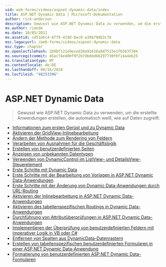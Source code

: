 ```yaml
---
uid: web-forms/videos/aspnet-dynamic-data/index
title: ASP.NET Dynamic Data | Microsoft-Dokumentation
author: rick-anderson
description: Gewusst wie ASP.NET Dynamic Data zu verwenden, um die erstellte Anwendungen erstellen, die automatisch weiß, wie auf Daten zugreift.
ms.author: riande
ms.date: 10/05/2011
ms.assetid: cd51e6c4-6ff9-419d-8ac8-a39b79d63c78
msc.legacyurl: /web-forms/videos/aspnet-dynamic-data
msc.type: chapter
ms.openlocfilehash: 2b9bf121e9eced28a91616a8d7515e1fb563f304
ms.sourcegitcommit: 45ac74e400f9f2b7dbded66297730f6f14a4eb25
ms.translationtype: MT
ms.contentlocale: de-DE
ms.lasthandoff: 08/16/2018
ms.locfileid: "48253396"
---
```

<a name="aspnet-dynamic-data"></a>ASP.NET Dynamic Data
====================
> Gewusst wie ASP.NET Dynamic Data zu verwenden, um die erstellte Anwendungen erstellen, die automatisch weiß, wie auf Daten zugreift.


- [Informationen zum ersten Gerüst und zu Dynamic Data](your-first-scaffold-and-what-is-dynamic-data.md)
- [Aktivieren der GridView-Inlinebearbeitung](how-do-i-enable-inline-gridview-editing.md)
- [Ändern der Methode zum Rendering von Feldern](how-do-i-change-how-my-fields-render.md)
- [Verarbeiten von Ausnahmen für die Geschäftslogik](how-do-i-handle-business-logic-exceptions.md)
- [Erstellen von benutzerdefinierten Seiten](how-do-i-make-custom-pages.md)
- [Anzeigen von unbekannten Datentypen](how-do-i-display-unknown-datatypes.md)
- [Verwenden von DynamicControl im ListView- und DetailsView-Steuerelement](how-do-i-use-a-dynamiccontrol-in-listview-and-detailsview-controls.md)
- [Erste Schritte mit Dynamic Data](getting-started-with-dynamic-data.md)
- [Erste Schritte mit der Bearbeitung von Vorlagen in ASP.NET Dynamic Data-Anwendungen](begin-editing-the-templates-in-aspnet-dynamic-data-applications.md)
- [Erste Schritte mit der Änderung von Dynamic Data-Anwendungen durch URL-Routing](begin-modifying-dynamic-data-applications-with-url-routing.md)
- [Aktivieren der Inlinebearbeitung in ASP.NET Dynamic Data-Anwendungen](enable-in-line-editing-in-aspnet-dynamic-data-applications.md)
- [Aktivieren des tabellenspezifischen Routings in Dynamic Data-Anwendungen](how-to-enable-table-specific-routing-in-dynamic-data-applications.md)
- [Durchführung von Attributüberprüfungen in ASP.NET Dynamic Data-Anwendungen](how-to-use-attribute-validation-in-aspnet-dynamic-data-applications.md)
- [Implementieren der Überprüfung von benutzerdefinierten Feldern mit imperativer Logik in VB oder C#](how-to-implement-custom-field-validation-with-imperative-logic-in-vb-or-c.md)
- [Entfernen von Spalten aus DynamicData-Datenrastern](how-to-remove-columns-from-your-dynamicdata-data-grids.md)
- [Erstellen von tabellenspezifischen benutzerdefinierten Formularen in einer ASP.NET Dynamic Data-Anwendung](how-to-create-table-specific-custom-forms-in-an-aspnet-dynamic-data-application.md)
- [Formatierung von benutzerdefinierten ASP.NET Dynamic Data-Formularen](aspnet-dynamic-data-custom-form-formatting.md)
